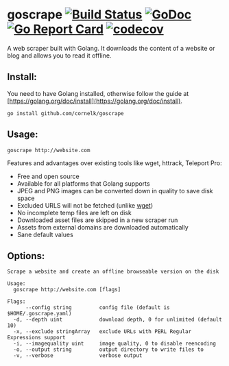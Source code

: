 # goscrape [![Build Status](https://travis-ci.org/cornelk/goscrape.svg?branch=master)](https://travis-ci.org/cornelk/goscrape) [![GoDoc](https://godoc.org/github.com/cornelk/goscrape?status.svg)](https://godoc.org/github.com/cornelk/goscrape) [![Go Report Card](https://goreportcard.com/badge/cornelk/goscrape)](https://goreportcard.com/report/github.com/cornelk/goscrape) [![codecov](https://codecov.io/gh/cornelk/goscrape/branch/master/graph/badge.svg)](https://codecov.io/gh/cornelk/goscrape)

A web scraper built with Golang. It downloads the content of a website or blog and allows you to read it offline.

## Install:

You need to have Golang installed, otherwise follow the guide at [https://golang.org/doc/install](https://golang.org/doc/install).

```
go install github.com/cornelk/goscrape
```

## Usage:
```
goscrape http://website.com
```

Features and advantages over existing tools like wget, httrack, Teleport Pro:
* Free and open source
* Available for all platforms that Golang supports
* JPEG and PNG images can be converted down in quality to save disk space
* Excluded URLS will not be fetched (unlike [wget](https://savannah.gnu.org/bugs/?20808))
* No incomplete temp files are left on disk
* Downloaded asset files are skipped in a new scraper run
* Assets from external domains are downloaded automatically
* Sane default values

## Options:

```
Scrape a website and create an offline browseable version on the disk

Usage:
  goscrape http://website.com [flags]

Flags:
      --config string         config file (default is $HOME/.goscrape.yaml)
  -d, --depth uint            download depth, 0 for unlimited (default 10)
  -x, --exclude stringArray   exclude URLs with PERL Regular Expressions support
  -i, --imagequality uint     image quality, 0 to disable reencoding
  -o, --output string         output directory to write files to
  -v, --verbose               verbose output
```
